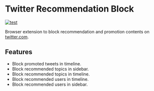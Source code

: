# Twitter Recommendation Block

[![test](https://github.com/r7kamura/twitter-recommendation-block/actions/workflows/test.yml/badge.svg)](https://github.com/r7kamura/twitter-recommendation-block/actions/workflows/test.yml)

Browser extension to block recommendation and promotion contents on [twitter.com](https://twitter.com/).

## Features

- Block promoted tweets in timeline.
- Block recommended topics in sidebar.
- Block recommended topics in timeline.
- Block recommended users in timeline.
- Block recommended users in sidebar.
